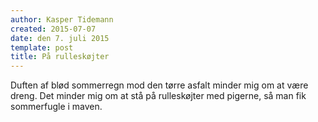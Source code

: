 ```yaml
---
author: Kasper Tidemann
created: 2015-07-07
date: den 7. juli 2015
template: post
title: På rulleskøjter
---
```


Duften af blød sommerregn mod den tørre asfalt minder mig om at være dreng. Det minder mig om at stå på rulleskøjter med pigerne, så man fik sommerfugle i maven.